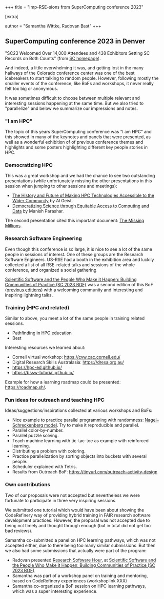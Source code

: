 +++
title = "Imp-RSE-sions from SuperComputing conference 2023"

[extra]

author = "Samantha Wittke, Radovan Bast"
+++

## SuperComputing conference 2023 in Denver

"SC23 Welcomed Over 14,000 Attendees and 438 Exhibitors Setting SC Records on
Both Counts" (from [SC homepage](https://sc23.supercomputing.org/)).

And indeed, a little overwhelming it was, and getting lost in the many
hallways of the Colorado conference center was one of the best icebreakers to
start talking to random people.  However, following mostly the smaller events
of the conference, like BoFs and workshops, it never really felt too big or anonymous.

It was sometimes difficult to choose between multiple relevant and interesting
sessions happening at the same time. But we also tried to "parallelize" and
below we summarize our impressions and notes.


### "I am HPC"

The topic of this years SuperComputing conference was "I am HPC" and this
showed in many of the keynotes and panels that were presented, as well as a
wonderful exhibition of of previous conference themes and highlights and some
posters highlighting different key people stories in HPC.


### Democratizing HPC

This was a great workshop and we had the chance to see two outstanding
presentations (while unfortunately missing the other presentations in this
session when jumping to other sessions and meetings):

- [The History and Future of Making HPC Technologies Accessible to the Wider Community](https://sc23.conference-program.com/presentation/?id=misc335&sess=sess432) by Al Geist.
- [Democratizing Science through Equitable Access to Computing and Data](https://sc23.conference-program.com/presentation/?id=misc339&sess=sess432) by  Manish Parashar.

The second presentation cited this important document: [The Missing Millions](https://www.rti.org/publication/missing-millions/fulltext.pdf).


### Research Software Engineering

Even though this conference is so large, it is nice to see a lot of the same
people in sessions of interest. One of these groups are the Research Software
Engineers. US-RSE had a booth in the exhibition area and luckily collected a
list of all RSE-related talks and sessions of the whole conference, and
organized a social gathering.

[Scientific Software and the People Who Make it Happen: Building Communities
of Practice (SC 2023
BOF)](https://betterscientificsoftware.github.io/swe-cse-bof/2023-11-sc23-bof/)
was a second edition of this BoF ([previous
editions](https://betterscientificsoftware.github.io/swe-cse-bof/)) with a
welcoming community and interesting and inspiring lightning talks.


### Training (HPC and related)

Similar to above, you meet a lot of the same people in training related
sessions.

* Pathfinding in HPC education
* Best

Interesting resources we learned about:
- Cornell virtual workshop: https://cvw.cac.cornell.edu/
- Digital Research Skills Australasia: https://dresa.org.au/
- https://hpc-ed.github.io/
- https://bssw-tutorial.github.io/

Example for how a learning roadmap could be presented: <https://roadmap.sh/>.


### Fun ideas for outreach and teaching HPC

Ideas/suggestions/inspirations collected at various workshops and BoFs:

- Nice example to practice parallel programming with randomness:
  [Nagel–Schreckenberg model](https://en.wikipedia.org/wiki/Nagel%E2%80%93Schreckenberg_model).
  Try to make it reproducible and parallel.
- Parallel color-by-number.
- Parallel puzzle solving.
- Teach machine learning with tic-tac-toe as example with reinforced learning.
- Distributing a problem with coloring.
- Practice parallelization by sorting objects into buckets with several
  people.
- Scheduler explained with Tetris.
- Results from Outreach BoF: <https://tinyurl.com/outreach-activity-design>


### Own contributions

Two of our proposals were not accepted but nevertheless we were fortunate to participate in three very inspiring sessions.

We submitted one tutorial which would have
been about showing the CodeRefinery way of providing hybrid training in FAIR
research software development practices.
However, the proposal was not accepted
due to being not
timely and thought through enough (but in total did not get too bad reviews).

Samantha co-submitted a panel on HPC learning pathways, which was not accepted either,
due to there being too many similar submissions. But then we also
had some submissions that actually were part of the program:
* Radovan presented [Research Software Hour](https://betterscientificsoftware.github.io/swe-cse-bof/2023-11-sc23-bof/01-bast-researchsoftwarehour.pdf), at [Scientific Software and the People Who Make it Happen: Building Communities of Practice (SC 2023 BOF)](https://betterscientificsoftware.github.io/swe-cse-bof/2023-11-sc23-bof/).
* Samantha was part of a workshop panel on training and mentoring, based on CodeRefinery experiences (workshoplink XXX)
* Samantha co-organized a BoF session on HPC learning pathways, which was a super interesting experience.
